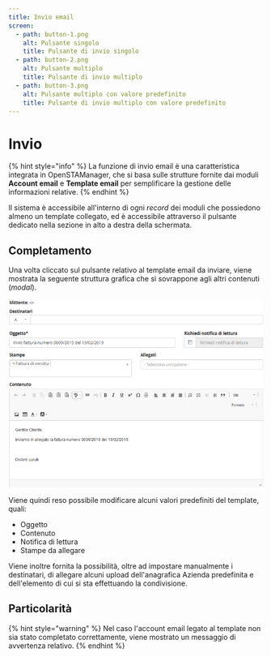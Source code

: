 ```yaml
---
title: Invio email
screen:
  - path: button-1.png
    alt: Pulsante singolo
    title: Pulsante di invio singolo
  - path: button-2.png
    alt: Pulsante multiplo
    title: Pulsante di invio multiplo
  - path: button-3.png
    alt: Pulsante multiplo con valore predefinito
    title: Pulsante di invio multiplo con valore predefinito
---
```


# Invio

{% hint style="info" %}
La funzione di invio email è una caratteristica integrata in OpenSTAManager, che si basa sulle strutture fornite dai moduli **Account email** e **Template email** per semplificare la gestione delle informazioni relative.
{% endhint %}

Il sistema è accessibile all'interno di ogni _record_ dei moduli che possiedono almeno un template collegato, ed è accessibile attraverso il pulsante dedicato nella sezione in alto a destra della schermata.

## Completamento

Una volta cliccato sul pulsante relativo al template email da inviare, viene mostrata la seguente struttura grafica che si sovrappone agli altri contenuti \(_modal_\).

![Screenshot compilazione email ](../../.gitbook/assets/modalinvioemail.PNG)

Viene quindi reso possibile modificare alcuni valori predefiniti del template, quali:

* Oggetto
* Contenuto
* Notifica di lettura
* Stampe da allegare

Viene inoltre fornita la possibilità, oltre ad impostare manualmente i destinatari, di allegare alcuni upload dell'anagrafica Azienda predefinita e dell'elemento di cui si sta effettuando la condivisione.

## Particolarità

{% hint style="warning" %}
Nel caso l'account email legato al template non sia stato completato correttamente, viene mostrato un messaggio di avvertenza relativo.
{% endhint %}

